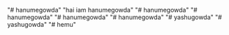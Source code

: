 "# hanumegowda" 
"hai iam hanumegowda" 
"# hanumegowda" 
"# hanumegowda" 
"# hanumegowda" 
"# hanumegowda" 
"# yashugowda" 
"# yashugowda" 
"# hemu" 
